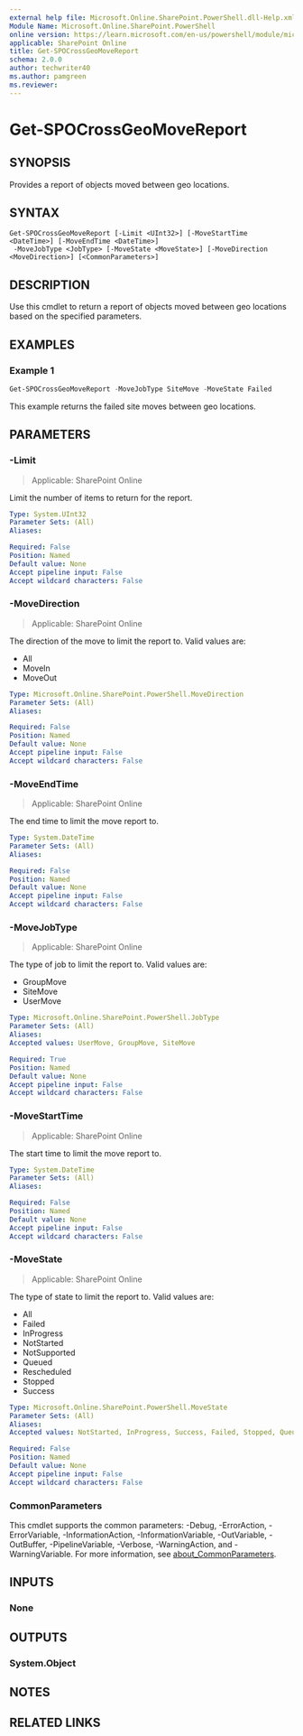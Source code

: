 ```yaml
---
external help file: Microsoft.Online.SharePoint.PowerShell.dll-Help.xml
Module Name: Microsoft.Online.SharePoint.PowerShell
online version: https://learn.microsoft.com/en-us/powershell/module/microsoft.online.sharepoint.powershell/get-spocrossgeomovereport
applicable: SharePoint Online
title: Get-SPOCrossGeoMoveReport
schema: 2.0.0
author: techwriter40
ms.author: pamgreen
ms.reviewer:
---
```


# Get-SPOCrossGeoMoveReport

## SYNOPSIS

Provides a report of objects moved between geo locations.

## SYNTAX

```
Get-SPOCrossGeoMoveReport [-Limit <UInt32>] [-MoveStartTime <DateTime>] [-MoveEndTime <DateTime>]
 -MoveJobType <JobType> [-MoveState <MoveState>] [-MoveDirection <MoveDirection>] [<CommonParameters>]
```

## DESCRIPTION

Use this cmdlet to return a report of objects moved between geo locations based on the specified parameters.

## EXAMPLES

### Example 1

```powershell
Get-SPOCrossGeoMoveReport -MoveJobType SiteMove -MoveState Failed
```

This example returns the failed site moves between geo locations.

## PARAMETERS

### -Limit

> Applicable: SharePoint Online

Limit the number of items to return for the report.

```yaml
Type: System.UInt32
Parameter Sets: (All)
Aliases:

Required: False
Position: Named
Default value: None
Accept pipeline input: False
Accept wildcard characters: False
```

### -MoveDirection

> Applicable: SharePoint Online

The direction of the move to limit the report to. Valid values are:

* All
* MoveIn
* MoveOut

```yaml
Type: Microsoft.Online.SharePoint.PowerShell.MoveDirection
Parameter Sets: (All)
Aliases:

Required: False
Position: Named
Default value: None
Accept pipeline input: False
Accept wildcard characters: False
```

### -MoveEndTime

> Applicable: SharePoint Online

The end time to limit the move report to.

```yaml
Type: System.DateTime
Parameter Sets: (All)
Aliases:

Required: False
Position: Named
Default value: None
Accept pipeline input: False
Accept wildcard characters: False
```

### -MoveJobType

> Applicable: SharePoint Online

The type of job to limit the report to. Valid values are:

* GroupMove
* SiteMove
* UserMove

```yaml
Type: Microsoft.Online.SharePoint.PowerShell.JobType
Parameter Sets: (All)
Aliases:
Accepted values: UserMove, GroupMove, SiteMove

Required: True
Position: Named
Default value: None
Accept pipeline input: False
Accept wildcard characters: False
```

### -MoveStartTime

> Applicable: SharePoint Online

The start time to limit the move report to.

```yaml
Type: System.DateTime
Parameter Sets: (All)
Aliases:

Required: False
Position: Named
Default value: None
Accept pipeline input: False
Accept wildcard characters: False
```

### -MoveState

> Applicable: SharePoint Online

The type of state to limit the report to. Valid values are:

* All
* Failed
* InProgress
* NotStarted
* NotSupported
* Queued
* Rescheduled
* Stopped
* Success

```yaml
Type: Microsoft.Online.SharePoint.PowerShell.MoveState
Parameter Sets: (All)
Aliases:
Accepted values: NotStarted, InProgress, Success, Failed, Stopped, Queued, NotSupported, Rescheduled, All

Required: False
Position: Named
Default value: None
Accept pipeline input: False
Accept wildcard characters: False
```

### CommonParameters

This cmdlet supports the common parameters: -Debug, -ErrorAction, -ErrorVariable, -InformationAction, -InformationVariable, -OutVariable, -OutBuffer, -PipelineVariable, -Verbose, -WarningAction, and -WarningVariable. For more information, see [about_CommonParameters](https://go.microsoft.com/fwlink/p/?LinkID=113216).

## INPUTS

### None

## OUTPUTS

### System.Object

## NOTES

## RELATED LINKS

